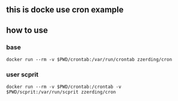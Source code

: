 ## this is docke use cron example

## how to use
### base
`docker run --rm -v $PWD/crontab:/var/run/crontab zzerding/cron`

### user scprit
`docker run --rm -v $PWD/crontab:/crontab -v $PWD/scprit:/var/run/scprit zzerding/cron`
